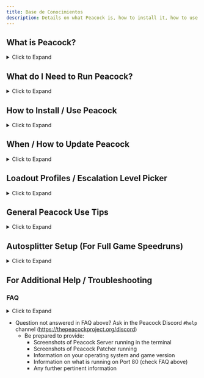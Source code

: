 ```yaml
---
title: Base de Conocimientos
description: Details on what Peacock is, how to install it, how to use it, and more.
---
```


<div class="make_h2_smaller">

## What is Peacock?

<p>
<details>
<summary>Click to Expand</summary>

-   Peacock is essentially a Hitman server emulator that runs on your own PC.
-   Benefits of using Peacock include:
    -   **Obtain unlocks without grinding mastery levels**
        -   You will only have access to DLC items if you have purchased said DLC. Piracy is not condoned.
        -   **Unlocking items as you go, as well as completing in-game challenges is not supported at the moment**, although it is planned to be added in the future.
        -   If it is your first time playing (on either Peacock or official servers), some exits will be locked. You will need to unlock Dubai exits ([need to unlock the elevators](https://youtu.be/IEQgRQyQRf8)), Dartmoor exits ([need to exit via bike at least once](https://youtu.be/AJtJZe9jEi8?t=151)), and Colorado exits ([need to use tornado exit at least once](https://youtu.be/3XKWHrKpXwk?t=140)). These exits are handled client-side.
    -   Play [custom](custom-content.mdx) or otherwise discontinued/ time limited content such as [Ghost Mode](https://thepeacockproject.org/wiki/ghost-mode), legacy escalations, elusive targets.
    -   Display leaderboards for other Peacock users
    -   Access Hitman's rating system without being connected to IOI's servers
        -   **Note: Peacock is not a fully offline experience.**
        -   Each time you start the game, you will initially need to be connected to the internet still, to pass Steam or Epic verification.
        -   After you have passed Steam/ Epic verification and have connected to Peacock, you are free to disconnect your internet if you like and you will stay connected to Peacock for the duration of your game session.
-   Trivia: Peacock is the name that the game uses in its source code for the mission "The Showstopper", which ushered in a new era of Hitman. Hence, the reason for the name "Peacock".

</details>
</p>

## What do I Need to Run Peacock?

<p>
<details>
<summary>Click to Expand</summary>

**Supported Games / Platforms**

-   Hitman 2016 ([Steam](https://store.steampowered.com/app/236870/HITMAN/) / [Epic](https://www.epicgames.com/store/en-US/p/hitman))
-   Hitman Sniper Assassin ([Steam Depot](https://steamdb.info/app/783780/))
-   Hitman 2 ([Steam](https://store.steampowered.com/app/863550/HITMAN_2/))
-   Hitman 3 ([Steam](https://store.steampowered.com/app/1659040/HITMAN_3/) / [Epic](https://www.epicgames.com/store/en-US/p/hitman-3)).

**Not supported**:

-   Any other platform not listed in "Supported" section, such as console platforms, are not supported
-   Demo versions of Hitman 3 are not supported
    -   Note: This does not apply if you own the Hitman 1 or 2 access passes DLC within Hitman 3. Despite having Hitman 3 demo version, you will be able to access those Hitman 1 or 2 levels within Hitman 3.
-   Game Pass or Microsoft PC edition of Hitman 3 is not supported
-   **Any cracked or pirated version of Hitman 1-3 is not supported, and you will be banned from the Peacock Discord upon asking about how to use any pirated or cracked version.**

**Supported Operating Systems**

-   For the server:
    -   A platform supported by Node.js, meaning Windows 8.1 or up, or a recent Linux/macOS/FreeBSD installation.
    -   We have alternatives available if you are unable to meet these requirements, please ask in the Discord.
    -   Check the Linux NodeJS install guide: https://thepeacockproject.org/wiki/guides/linux-setup/
-   For the patcher:
    -   Windows 7 or up
-   You can run the server on any machine that supports the Node.js version that Peacock targets, but the patcher must be run on the same machine as the game.

**OS Summary: Windows 10 is probably the best supported operating system, but Windows 7 and Linux should work as well, with additional troubleshooting. Ask in the [Discord](https://thepeacockproject.org/discord) if in doubt.**

</details>
</p>

## How to Install / Use Peacock

<p>
<details>
<summary>Click to Expand</summary>

1. Join the Peacock Discord server (https://thepeacockproject.org/discord). You must have a 7 day or older Discord account to join.

2. Go to the `#downloads` channel in the above Discord server and download the latest Peacock build.

3. Extract (unzip) files. Running the files from within the zipped folder will not work.

4. Navigate to where you installed Peacock, and run the files `Start Server.cmd` and `PeacockPatcher.exe`.

    - Depending on how you installed Peacock, you may need to open two folders to find these files, [as shown in this example image](https://media.discordapp.net/attachments/833505136290299935/991068578579107870/unknown.png).

    - Note: If you are playing on Hitman 3, you will have to repeat steps 2-3 each time Hitman 3 receives a new update (more info below, in the "When/ How to Update Peacock" section). And for any of the three supported Hitman games, you will need to repeat step 4 every time you launch the game. The game defaults back to the official servers otherwise.

5. Now open the game as normal.

</details>
</p>

## When / How to Update Peacock

<p>
<details>
<summary>Click to Expand</summary>

1. When you run `Start Server.cmd`, you may get an alert that Peacock is out of date, as [shown in this example image](https://i.ibb.co/NtGMJjN/peacock-out-of-date.png).
2. Usually you will need to update Peacock only when there is a new game update, but stay tuned in the Peacock Discord's `#updates` and `#downloads` channels to be safe.
    - Note: Peacock may be temporarily unavailable after a game update, as it takes a few hours for the Peacock Patcher to be updated as well.
3. If there is a new Peacock update, go to the `#downloads` channel in the Peacock Discord to download the latest build.
4. Extract (unzip) files. Running the files from within the zipped folder will not work.
5. **Assuming you have used Peacock during the previous game update**, follow the instructions below to keep your loadouts and in-game savefiles (Otherwise, your loadouts will all default back to ICA19/coins/fiberwire, and your in-game save files will be lost).

    - Copy your old `userdata` and `contractSessions` folders from your previous Peacock Install folder, and paste it into your new Peacock Install folder. Replace any existing files in the new Peacock build's folder, if necessary.
    - Check [this example image](https://media.discordapp.net/attachments/833505136290299935/991070487654334464/unknown.png) if you have trouble finding the `userdata` and `contractSessions` folders.

</details>
</p>

## Loadout Profiles / Escalation Level Picker

<p>
<details>
<summary>Click to Expand</summary>

-   To save multiple loadouts per map (loadout profiles): [Follow this tutorial](https://www.youtube.com/watch?v=ouD9QBSVHI0)
    -   Note: You should open Hitman with Peacock before following the steps in this tutorial. In addition, Peacock has received a new update, so now just go to `localhost` or `127.0.0.1` in your browser instead of `localhost/loadouts`. When you are on the `localhost` page, click on `Loadout Profiles` in the upper left navbar. Then proceed with the rest of the video tutorial.
-   To pick specific escalation levels, run `Start Server.cmd` from your Peacock Install folder, then open up a web browser and go to `localhost` or `127.0.0.1`. Go to `Escalation Level Picker` and proceed from there following instructions on screen.
    -   If you have installed the LegacyEscalations plugin in the past, you may have to reinstall it to make the escalation level picker work.

</details>
</p>

## General Peacock Use Tips

<p>
<details>
<summary>Click to Expand</summary>

-   It may take a few tries to connect to Peacock. If you can't connect, try going back to the Peacock Patcher application and clicking on "Re-patch" until the Peacock Patcher shows "Successfully patched ID".
-   If your game is already connected to the official servers, you may need to disconnect the game from official servers first to connect to Peacock. To disconnect from official servers, go to "Options" from the Hitman 3 main menu, then "Privacy Policy", then "Opt out". Then when you reconnect you should be on Peacock.

-   Similarly, you can go offline while connected to Peacock, then toggle the Peacock Patcher application to patch you to Official Servers, then go "online" again to connect to official servers.

-   To use 7 deadly sins items, make sure you have actually purchased the 7 deadly sins DLC. Then delete the `userdata` folder, and restart the game.

    -   If you have trouble finding the `userdata` folder, [check this example image](https://media.discordapp.net/attachments/833505136290299935/991071183732613200/unknown.png).

-   In Game Saving is supported, but note that you can only use official server saves on the official servers version of the game, and Peacock saves on the Peacock version of the game.

-   Using Peacock will affect your official servers profile in very small ways.
    -   Due to the fact that we have not properly implemented some minor features like content/story spoiler warnings, it will change them all to the 'I have already played' state. Other than that, it shouldn't have any affect.
-   Note: If it is your first time playing (on either Peacock or official servers), some exits will be locked. You will need to unlock Dubai exits ([need to unlock the elevators](https://youtu.be/IEQgRQyQRf8)), Dartmoor exits ([need to exit via bike at least once](https://youtu.be/AJtJZe9jEi8?t=151)), and Colorado exits ([need to use tornado exit at least once](https://youtu.be/3XKWHrKpXwk?t=140)). These exits are handled client-side.

</details>
</p>

## Autosplitter Setup (For Full Game Speedruns)

<p>
<details>
<summary>Click to Expand</summary>

_Guide written originally by [Fusha](https://www.speedrun.com/user/Fusha)_

### Specifications

(see "How to Use" and "Other Usage Notes" below as well)

-   100% accurate to how runs are timed for verification purposes, unlike the [Official Servers Autosplitter](https://www.speedrun.com/hitman_3/guide/kbydm).

-   Several miscellaneous glitches like the splitter not working correctly from "Outside" Romania starting location are fixed.

-   Splits fully automatically, based on which level you start on and which full game category you are playing. Starting and stopping the splitter (by pressing numpad keys etc) is not needed.

-   Works on both Steam and Epic versions of Hitman 3 unlike the Official Servers Autosplitter (which is Epic only).

-   Obviously this only works on [Peacock](https://thepeacockproject.org/wiki/intel/), if you are playing on official servers for some reason you should use one of the [other two Livesplit Guides](https://www.speedrun.com/hitman_3/guides).

### Installation

1. Install [Peacock](https://thepeacockproject.org/wiki/intel/) and [LiveSplit](https://livesplit.org/downloads/) if you don't have either of them installed (just unzip them wherever you want). **If you already have Peacock installed, make sure to you have it updated to the latest version.** After you get these apps installed/updated, close them for now.

2. Download LiveSplit server component from here: https://github.com/LiveSplit/LiveSplit.Server/releases/latest

3. Unzip and place the two files that you just downloaded in the LiveSplit Server component zip into the Components folder inside the `LiveSplit` installation folder.

4. Start LiveSplit.

5. Right click on main Livesplit window, then click on `Edit Splits`. Edit your split names (`Segment Name`) to your liking. Click on `Insert Above / Below` to add new segments. If you like, you can enter your estimated times in `Segment Times`.

6. Click `ok` on the Splits Editor, then right click the main Livesplit window and select `save splits` for future use.

7. Right click on main Livesplit window, then click on `Edit Layout`. Double click on `Timer`, then select `Game Time` for timing method.

8. While still on the `Edit Layout` page: Click `+` button, then `Control`, then `Livesplit Server`.

9. Click `ok` on the Layout Editor, then right click the main Livesplit window and select `save layout` for future use.

### How to Use

(Do each time you open the game, order is important! Make sure to start LiveSplit and start the server before you start Peacock).

1. Open LiveSplit

2. Right click on the main LiveSplit window, then select `Control`, then `Start Server`.

3. If you would like to change what full game category you are running, edit `options.ini` file inside the Peacock folder and change the `autoSplitterCampaign` option to either `trilogy`, `1`, `2`, or `3` depending on which campaign you want to run (The autosplitter is set to `trilogy` by default). The autosplitter will only work so long as you play the selected campaign, in order.

4. Open the folder where you have installed Peacock, and run `Start Server.cmd` and `PeacockPatcher.exe`.

5. Start game as normal.

### Other Usage Notes

-   The splitter will always fully reset and start a new run as soon as you start the first mission in the selected campaign, no matter what other state it is in. You do not need to start or reset the run in LiveSplit manually (by pressing numpad keys etc).

-   If you start a mission that is not the first mission, the one you just played, or the next mission after completing the mission you just played, it will stop the timer and stop tracking times until you reset back to the first mission in the campaign.

-   The splitter will automatically split (record time and move to next mission) as soon as you successfully complete a mission. However, if you replay the same mission multiple times (other than the first one in the selected campaign), it will automatically add reset times together for you, even if you "complete" the mission and it splits (for example if you failed to get SA at the last second, just replay the mission and it will auto-unsplit and add the reset time).

-   After you complete or fail a mission, it will print detailed timing info about the attempt you just made into the Peacock server window, with timing information down to tenths/hundredths of seconds for the attempt you just made as well as detailing the total amount of time with resets on the current mission.

-   As of v4.5.0, Peacock Autosplitter now defaults into a mode which will not log a successful mission completion (splitting and allow moving to next map) unless you complete the current mission with Silent Assassin rating. If you want to use the auto splitter for any% runs, change the `autoSplitterForceSilentAssassin` option in `options.ini` to be `false`.

</details>
</p>

## For Additional Help / Troubleshooting

### FAQ

<p>

<details>
<summary>Click to Expand</summary>

**Troubleshooting FAQ**

-   Check the "What do I need to run Peacock" section of this guide, make sure you have a supported game version and platform, etc.
-   Check "General Peacock Use Tips" section of this guide for instructions on how to disconnect and reconnect to the server. Sometimes it can take a few tries to connect.
-   Make sure you have the latest versions of Hitman 3 and Peacock, older versions may not be supported.
-   Try running the `Start Server.cmd` as admin.
-   Keep the option "Use http instead of https" in Peacock patcher ticked unless you are playing Ghost Mode.

-   Peacock by default uses Port 80 on your PC for the Peacock server.

    -   If possible, check whatever process is currently using Peacock by typing `netstat -ano | find ":80" | find "LISTEN"` into your terminal, and then checking "Details" tab of Task Manager to find the process based on PID of whatever is on Port 80.
    -   If you use Visual Studio, you may have installed some services that interfere with Peacock by also running on Port 80. To fix:

        1. Press the Windows key and R at the same time
        2. Type services.msc in the popup box, then hit ok
        3. Check for W3SVC: World Wide Web Publishing Service and Web Deployment Agent Service in the service manager
        4. Disable both if present
        5. Try again, if it doesn't work, restart your computer, then try once more

    -   If for some reason you can't stand the idea of stopping whatever process you already have going on Port 80, edit your `Start Server.cmd` file to to start the port on another line. Make sure to enter `127.0.0.1:PORTNUMBER` into your Peacock Patcher "Server Address" input as well, with `PORTNUMBER` standing in for whatever port you typed into `Start Server.cmd`.
        -   Refer to [this example image](https://media.discordapp.net/attachments/839264571990343681/985885230634242048/unknown.png) for what to write in the `Start Server.cmd`.
        -   Refer to [this example image](https://media.discordapp.net/attachments/839264571990343681/992523717869568050/unknown.png) for what to type into the Peacock Patcher.

**Feature Request FAQ**

-   To be very clear: Completing challenges and normal progression are currently not supported, although planned for the future. Peacock will give you all unlocks right away (that you are eligible for based on DLC you have purchased).
-   Before asking any questions about Ghost Mode, escalations, user contracts, elusive targets, please check the [Custom Content Page](https://thepeacockproject.org/wiki/custom-content) as well as the [Ghost Mode Page](https://thepeacockproject.org/wiki/ghost-mode/).
-   Peacock is not responsible for any compatibility issues between any third party game modifications and Peacock.
    -   You can consider asking mod creators to add a plugin functionality to their mod to make it work with Peacock, as was done with Sarajevo Six mod, for instance.

</details>

-   Question not answered in FAQ above? Ask in the Peacock Discord `#help` channel (https://thepeacockproject.org/discord)
    -   Be prepared to provide:
        -   Screenshots of Peacock Server running in the terminal
        -   Screenshots of Peacock Patcher running
        -   Information on your operating system and game version
        -   Information on what is running on Port 80 (check FAQ above)
        -   Any further pertinent information

</p>

</div>
